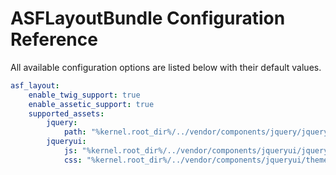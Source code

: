 # ASFLayoutBundle Configuration Reference

All available configuration options are listed below with their default values.

```yaml
asf_layout:
    enable_twig_support: true
    enable_assetic_support: true
    supported_assets:
        jquery:
            path: "%kernel.root_dir%/../vendor/components/jquery/jquery.min.js"
        jqueryui:
            js: "%kernel.root_dir%/../vendor/components/jqueryui/jquery-ui.min.js"
            css: "%kernel.root_dir%/../vendor/components/jqueryui/themes/ui-lightness/jquery-ui.min.css"
            
```
